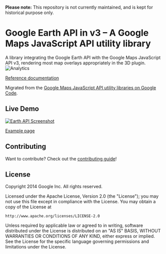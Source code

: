 **Please note:** This repository is not currently maintained, and is kept for historical purpose only.

Google Earth API in v3 – A Google Maps JavaScript API utility library
==============

A library integrating the Google Earth API with the Google Maps JavaScript API v3, rendering most map overlays appropriately in the 3D plugin.
![Analytics](https://maps-ga-beacon.appspot.com/UA-12846745-20/js-v3-earth-api/readme?pixel)

[Reference documentation](https://googlemaps.github.io/js-v3-earth-api/docs/reference.html)

Migrated from the [Google Maps JavaScript API utility libraries on Google Code](https://code.google.com/p/google-maps-utility-library-v3/).

## Live Demo

[![Earth API Screenshot](https://googlemaps.github.io/js-v3-earth-api/screenshot.png)](https://googlemaps.github.io/js-v3-earth-api/examples/earth.html)

[Example page](https://googlemaps.github.io/js-v3-earth-api/examples/earth.html)

## Contributing

Want to contribute? Check out the [contributing guide](CONTRIBUTING.md)!

## License

Copyright 2014 Google Inc. All rights reserved.

Licensed under the Apache License, Version 2.0 (the "License");
you may not use this file except in compliance with the License.
You may obtain a copy of the License at

    http://www.apache.org/licenses/LICENSE-2.0

Unless required by applicable law or agreed to in writing, software
distributed under the License is distributed on an "AS IS" BASIS,
WITHOUT WARRANTIES OR CONDITIONS OF ANY KIND, either express or implied.
See the License for the specific language governing permissions and
limitations under the License.
